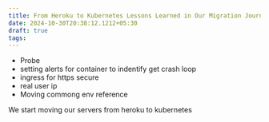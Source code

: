 ```yaml
---
title: From Heroku to Kubernetes Lessons Learned in Our Migration Journey
date: 2024-10-30T20:38:12.1212+05:30
draft: true
tags:
---
```


- Probe
- setting alerts for container to indentify get crash loop
- ingress for https secure
- real user ip
- Moving commong env reference

We start moving our servers from heroku to kubernetes
